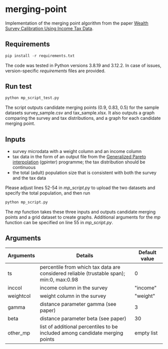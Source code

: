# merging-point
Implementation of the merging point algorithm from the paper [Wealth Survey Calibration Using Income Tax Data](https://ideas.repec.org/p/inq/inqwps/ecineq2023-659.html).

## Requirements

```python
pip install -r requirements.txt
```

The code was tested in Python versions 3.8.19 and 3.12.2. In case of issues, version-specific *requirements* files are provided.

## Run test

```python
python mp_script_test.py
```

The script outputs candidate merging points (0.9, 0.83, 0.5) for the sample datasets survey_sample.csv and tax_sample.xlsx. It also outputs a graph comparing the survey and tax distributions, and a graph for each candidate merging point.

## Inputs

* survey microdata with a weight column and an income column
* tax data in the form of an output file from the [Generalized Pareto interpolation](https://wid.world/gpinter/) (gpinter) programme; the tax distribution should be continuous
* the total (adult) population size that is consistent with both the survey and the tax data



Please adjust lines 52-54 in *mp_script.py* to upload the two datasets and specify the total population, and then run

```python
python mp_script.py
```

The *mp* function takes these three inputs and outputs candidate merging points and a grid dataset to create graphs. Additional arguments for the *mp* function can be specified on line 55 in *mp_script.py*.

## Arguments

|  Arguments   | Details  | Default value | 
|  ----  | ----  | ----  |
| ts  | percentile from which tax data are considered reliable (trustable span); min:0, max:0.98 | 0 |
| inccol  | income column in the survey | "income" |
| weightcol | weight column in the survey | "weight" |
| gamma | distance parameter gamma (see paper) | 3 |
| beta | distance parameter beta (see paper) | 30 |
| other_mp | list of additional percentiles to be included among candidate merging points | empty list |
